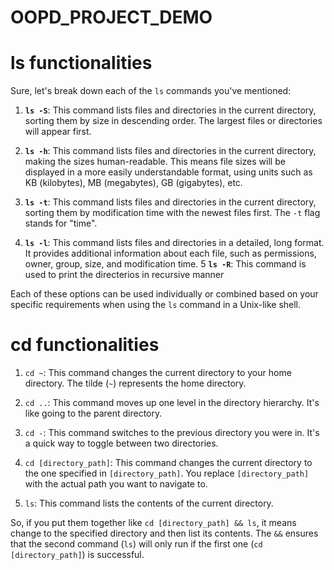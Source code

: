 # OOPD_PROJECT_DEMO
# ls functionalities 
Sure, let's break down each of the `ls` commands you've mentioned:

1. **`ls -S`**: This command lists files and directories in the current directory, sorting them by size in descending order. The largest files or directories will appear first.

2. **`ls -h`**: This command lists files and directories in the current directory, making the sizes human-readable. This means file sizes will be displayed in a more easily understandable format, using units such as KB (kilobytes), MB (megabytes), GB (gigabytes), etc.

3. **`ls -t`**: This command lists files and directories in the current directory, sorting them by modification time with the newest files first. The `-t` flag stands for "time".

4. **`ls -l`**: This command lists files and directories in a detailed, long format. It provides additional information about each file, such as permissions, owner, group, size, and modification time.
5  **`ls -R`**: This command is used to print the directerios in recursive manner



Each of these options can be used individually or combined based on your specific requirements when using the `ls` command in a Unix-like shell.
# cd functionalities 

1. `cd ~`: This command changes the current directory to your home directory. The tilde (`~`) represents the home directory.

2. `cd ..`: This command moves up one level in the directory hierarchy. It's like going to the parent directory.

3. `cd -`: This command switches to the previous directory you were in. It's a quick way to toggle between two directories.

4. `cd [directory_path]`: This command changes the current directory to the one specified in `[directory_path]`. You replace `[directory_path]` with the actual path you want to navigate to.

5. `ls`: This command lists the contents of the current directory.

So, if you put them together like `cd [directory_path] && ls`, it means change to the specified directory and then list its contents. The `&&` ensures that the second command (`ls`) will only run if the first one (`cd [directory_path]`) is successful.
